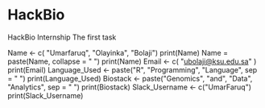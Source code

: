 # HackBio
HackBio Internship
The first task

Name <- c( "Umarfaruq", "Olayinka", "Bolaji")
print(Name)
Name = paste(Name, collapse = " ")
print(Name)
Email <- c( "ubolaji@ksu.edu.sa" )
print(Email)
Language_Used <- paste("R", "Programming", "Language", sep = " ")
print(Language_Used)
Biostack <- paste("Genomics", "and", "Data", "Analytics", sep = " ")
print(Biostack)
Slack_Username <- c("UmarFaruq")
print(Slack_Username)

